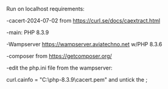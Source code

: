 Run on localhost requirements:

-cacert-2024-07-02 from https://curl.se/docs/caextract.html

-main: PHP 8.3.9

-Wampserver https://wampserver.aviatechno.net w/PHP 8.3.6

-composer from https://getcomposer.org/


-edit the php.ini file from the wampserver: 

curl.cainfo = "C:\php-8.3.9\cacert.pem" and untick the ;
